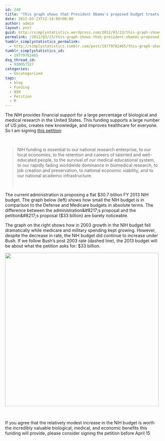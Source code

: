 ```yaml
---
id: 240
title: "This graph shows that President Obama's proposed budget treats the NIH even worse than G.W. Bush - Sign the petition to increase NIH funding!"
date: 2012-03-23T12:14:00+00:00
author: admin
layout: post
guid: http://simplystatistics.wordpress.com/2012/03/23/this-graph-shows-that-president-obamas-proposed-budget
permalink: /2012/03/23/this-graph-shows-that-president-obamas-proposed-budget/
tumblr_simplystatistics_permalink:
  - http://simplystatistics.tumblr.com/post/19779782465/this-graph-shows-that-president-obamas-proposed-budget
tumblr_simplystatistics_id:
  - 19779782465
dsq_thread_id:
  - 938057527
categories:
  - Uncategorized
tags:
  - bleg
  - Funding
  - NIH
  - Petition
  - R
---
```

The NIH provides financial support for a large percentage of biological and medical research in the United States. This funding supports a large number of US jobs, creates new knowledge, and improves healthcare for everyone. So I am signing <a href="http://wh.gov/R3R" target="_blank">this petition</a>: 

<span><br /></span>

> <span>NIH funding is essential to our national research enterprise, to our local economies, to the retention and careers of talented and well-educated people, to the survival of our medical educational system, to our rapidly fading worldwide dominance in biomedical research, to job creation and preservation, to national economic viability, and to our national academic infrastructure. </span>
> 
> <span><br /></span>

<span>The current administration is proposing a flat $30.7 billion FY 2013 NIH budget. The graph below (left) shows how small the NIH budget is in comparison to the Defense and Medicare budgets in absolute terms. The difference between the administration&#8217;s proposal and the petition&#8217;s proposal ($33 billion) are barely noticeable.</span><span> </span>

The graph on the right shows how in 2003 growth in the NIH budget fell dramatically while medicare and military spending kept growing. However, despite the decrease in rate, the NIH budget did continue to increase under Bush. If we follow Bush&#8217;s post 2003 rate (dashed line), the 2013 budget will be about what the petition asks for: $33 billion.  

<span><a href="http://rafalab.jhsph.edu/simplystats/nihbudget.png" target="_blank"><img src="http://rafalab.jhsph.edu/simplystats/nihbudget.png" width="500" /></a></span>

<span><br /></span>

If you agree that the relatively modest increase in the NIH budget is worth the incredibly valuable biological, medical, and economic benefits this funding will provide, please consider signing the petition before April 15 